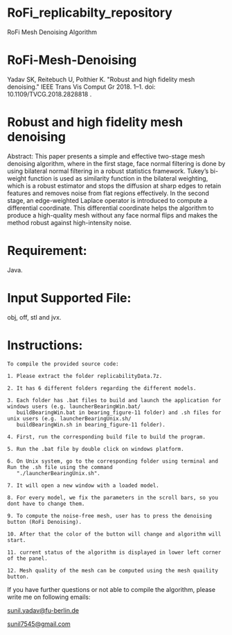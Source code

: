 # RoFi_replicabilty_repository
RoFi Mesh Denoising Algorithm 
# RoFi-Mesh-Denoising


Yadav SK, Reitebuch U, Polthier K. "Robust and high fidelity mesh denoising." IEEE Trans Vis Comput Gr 2018. 1–1. doi: 10.1109/TVCG.2018.2828818 .

# Robust and high fidelity mesh denoising

Abstract: This paper presents a simple and effective two-stage mesh denoising algorithm, where in the first stage, face normal filtering is done by using bilateral normal filtering in a robust statistics framework. Tukey’s bi-weight function is used as similarity function in the bilateral weighting, which is a robust estimator and stops the diffusion at sharp edges to retain features and removes noise from flat regions effectively. In the second stage, an edge-weighted Laplace operator is introduced to compute a differential coordinate. This differential coordinate helps the algorithm to produce a high-quality mesh without any face normal flips and makes the method robust against high-intensity noise.

# Requirement:

Java.

# Input Supported File:
obj, off, stl and jvx.

# Instructions:

    To compile the provided source code:
    
    1. Please extract the folder replicabilityData.7z.
    
    2. It has 6 different folders regarding the different models.
    
    3. Each folder has .bat files to build and launch the application for windows users (e.g. launcherBearingWin.bat/     
       buildBearingWin.bat in bearing_figure-11 folder) and .sh files for unix users (e.g. launcherBearingUnix.sh/
       buildBearingWin.sh in bearing_figure-11 folder).
       
    4. First, run the corresponding build file to build the program.
    
    5. Run the .bat file by double click on windows platform.
    
    6. On Unix system, go to the corresponding folder using terminal and  Run the .sh file using the command
       "./launcherBearingUnix.sh".
    
    7. It will open a new window with a loaded model.
    
    8. For every model, we fix the parameters in the scroll bars, so you dont have to change them.
    
    9. To compute the noise-free mesh, user has to press the denoising button (RoFi Denoising).
    
    10. After that the color of the button will change and algorithm will start.
    
    11. current status of the algorithm is displayed in lower left corner of the panel.
    
    12. Mesh quality of the mesh can be computed using the mesh quaility button.
   

If you have further questions or not able to compile the algorithm, please write me on following emails:
 
 sunil.yadav@fu-berlin.de
 
 sunil7545@gmail.com



